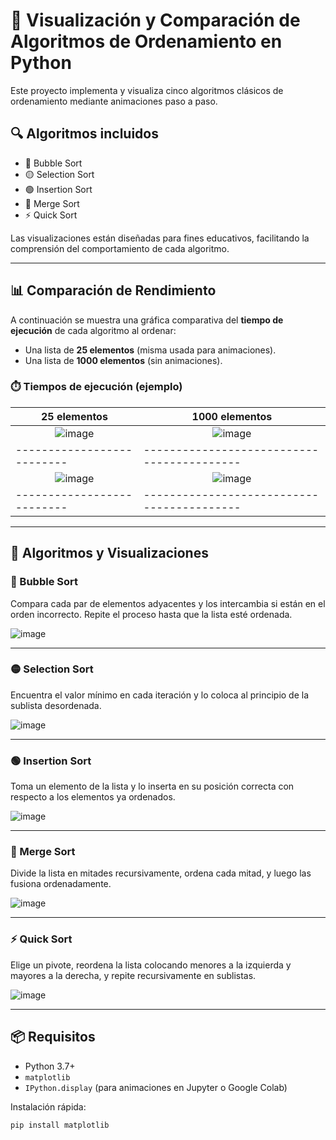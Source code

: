 # 🧮 Visualización y Comparación de Algoritmos de Ordenamiento en Python

Este proyecto implementa y visualiza cinco algoritmos clásicos de ordenamiento mediante animaciones paso a paso.

## 🔍 Algoritmos incluidos

- 🧼 Bubble Sort
- 🟡 Selection Sort
- 🟢 Insertion Sort
- 🔀 Merge Sort
- ⚡ Quick Sort

Las visualizaciones están diseñadas para fines educativos, facilitando la comprensión del comportamiento de cada algoritmo.

---

## 📊 Comparación de Rendimiento

A continuación se muestra una gráfica comparativa del **tiempo de ejecución** de cada algoritmo al ordenar:

- Una lista de **25 elementos** (misma usada para animaciones).
- Una lista de **1000 elementos** (sin animaciones).

### ⏱️ Tiempos de ejecución (ejemplo)

| 25 elementos | 1000 elementos |
|--------------------------|------------------------------------------|
|<div align="center"> ![image](https://github.com/user-attachments/assets/708d97f4-c20b-481a-8e56-c10f1fe6de16) | <div align="center"> ![image](https://github.com/user-attachments/assets/4ef4a3a0-feea-42ed-ba6a-75ff413ec034) |
|--------------------------|------------------------------------------|
|<div align="center"> ![image](https://github.com/user-attachments/assets/fc4f558c-cc5a-47fc-9b88-b6222a3f6a36) |  <div align="center"> ![image](https://github.com/user-attachments/assets/3c84451a-ca2a-4132-a2cf-1b622496ad80) |
|--------------------------|------------------------------------------|

---

## 🔢 Algoritmos y Visualizaciones

### 🧼 Bubble Sort

Compara cada par de elementos adyacentes y los intercambia si están en el orden incorrecto. Repite el proceso hasta que la lista esté ordenada.

![image](https://github.com/user-attachments/assets/bb5e93a8-59d7-49d5-8963-6aee30a0da7b)

---

### 🟡 Selection Sort

Encuentra el valor mínimo en cada iteración y lo coloca al principio de la sublista desordenada.

![image](https://github.com/user-attachments/assets/b8567959-126d-458f-b020-b36285842e22)

---

### 🟢 Insertion Sort

Toma un elemento de la lista y lo inserta en su posición correcta con respecto a los elementos ya ordenados.

![image](https://github.com/user-attachments/assets/aaeebd62-66e8-4feb-81d2-662eea64ad13)

---

### 🔀 Merge Sort

Divide la lista en mitades recursivamente, ordena cada mitad, y luego las fusiona ordenadamente.

![image](https://github.com/user-attachments/assets/e73f58e7-6bf3-40a6-820a-7260e8bc3394)

---

### ⚡ Quick Sort

Elige un pivote, reordena la lista colocando menores a la izquierda y mayores a la derecha, y repite recursivamente en sublistas.

![image](https://github.com/user-attachments/assets/27757dbe-ccea-43ff-aa5c-e55f48f128e9)

---

## 📦 Requisitos

- Python 3.7+
- `matplotlib`
- `IPython.display` (para animaciones en Jupyter o Google Colab)

Instalación rápida:
```bash
pip install matplotlib
